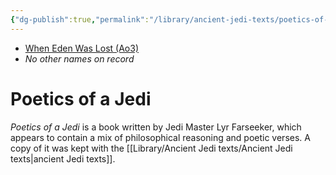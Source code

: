 ```yaml
---
{"dg-publish":true,"permalink":"/library/ancient-jedi-texts/poetics-of-a-jedi/","tags":["libary"],"noteIcon":"saber1"}
---
```


- [When Eden Was Lost (Ao3)](https://archiveofourown.org/works/19334440/chapters/45992584)
- *No other names on record*
# Poetics of a Jedi
*Poetics of a Jedi* is a book written by Jedi Master Lyr Farseeker, which appears to contain a mix of philosophical reasoning and poetic verses. A copy of it was kept with the [[Library/Ancient Jedi texts/Ancient Jedi texts\|ancient Jedi texts]].



